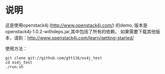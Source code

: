 说明
====

这是使用openstack4j (http://www.openstack4j.com/) 的demo, 版本是openstack4j-1.0.2-withdeps.jar,其中包括了所有的依赖。
如果需要下载其他版本，请到：http://www.openstack4j.com/learn/getting-started/


使用方法：

    git clone git://github.com/gtt116/os4j_test
    cd os4j_test
    ./run.sh

